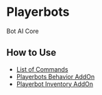 # Playerbots
Bot AI Core

## How to Use
- [List of Commands](https://docs.google.com/document/d/1xIdu5l5lAKLSKhqZ2Hb6vaU8qJgbbLwCw4MxmhCW_gI/edit#heading=h.vsmxe9r82yc7)
- [Playerbots Behavior AddOn](https://github.com/celguar/mangosbot-addon)
- [Playerbot Inventory AddOn](https://github.com/davidonete/mangosbot-EngBags)
